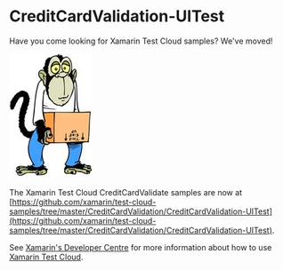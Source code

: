 CreditCardValidation-UITest
============================

Have you come looking for Xamarin Test Cloud samples? We've moved!  

![](../../moved.jpg)

The Xamarin Test Cloud CreditCardValidate samples are now at [https://github.com/xamarin/test-cloud-samples/tree/master/CreditCardValidation/CreditCardValidation-UITest](https://github.com/xamarin/test-cloud-samples/tree/master/CreditCardValidation/CreditCardValidation-UITest).

See [Xamarin's Developer Centre](http://developer.xamarin.com) for more information about how to use [Xamarin Test Cloud](http://developer.xamarin.com/testcloud/).

